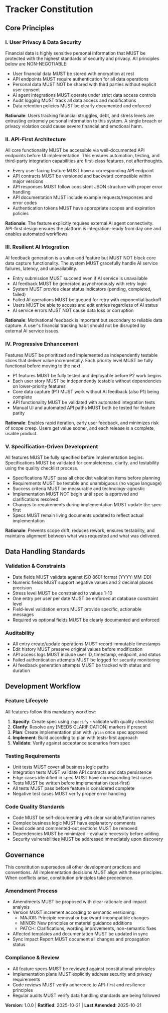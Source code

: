 <!--
Sync Impact Report:
- Version Change: [Template] → 1.0.0
- Created Initial Constitution: First ratification
- Added Principles:
  * I. User Privacy & Data Security
  * II. API-First Architecture
  * III. Resilient AI Integration
  * IV. Progressive Enhancement
  * V. Specification-Driven Development
- Added Sections:
  * Data Handling Standards
  * Development Workflow
- Templates Requiring Updates:
  * ✅ plan-template.md (validated - no changes needed)
  * ✅ spec-template.md (validated - no changes needed)
  * ✅ tasks-template.md (validated - no changes needed)
- Follow-up TODOs: None
-->

# Tracker Constitution

## Core Principles

### I. User Privacy & Data Security

Financial data is highly sensitive personal information that MUST be protected with the highest standards of security and privacy. All principles below are NON-NEGOTIABLE:

- User financial data MUST be stored with encryption at rest
- API endpoints MUST require authentication for all data operations
- Personal data MUST NOT be shared with third parties without explicit user consent
- AI agent integrations MUST operate under strict data access controls
- Audit logging MUST track all data access and modifications
- Data retention policies MUST be clearly documented and enforced

**Rationale**: Users tracking financial struggles, debt, and stress levels are entrusting extremely personal information to this system. A single breach or privacy violation could cause severe financial and emotional harm.

### II. API-First Architecture

All core functionality MUST be accessible via well-documented API endpoints before UI implementation. This ensures automation, testing, and third-party integration capabilities are first-class features, not afterthoughts.

- Every user-facing feature MUST have a corresponding API endpoint
- API contracts MUST be versioned and backward compatible within major versions
- API responses MUST follow consistent JSON structure with proper error handling
- API documentation MUST include example requests/responses and error codes
- Authentication tokens MUST have appropriate scopes and expiration policies

**Rationale**: The feature explicitly requires external AI agent connectivity. API-first design ensures the platform is integration-ready from day one and enables automated workflows.

### III. Resilient AI Integration

AI feedback generation is a value-add feature but MUST NOT block core data capture functionality. The system MUST gracefully handle AI service failures, latency, and unavailability.

- Entry submission MUST succeed even if AI service is unavailable
- AI feedback MUST be generated asynchronously with retry logic
- System MUST provide clear status indicators (pending, completed, failed)
- Failed AI operations MUST be queued for retry with exponential backoff
- Users MUST be able to access and edit entries regardless of AI status
- AI service errors MUST NOT cause data loss or corruption

**Rationale**: Motivational feedback is important but secondary to reliable data capture. A user's financial tracking habit should not be disrupted by external AI service issues.

### IV. Progressive Enhancement

Features MUST be prioritized and implemented as independently testable slices that deliver value incrementally. Each priority level MUST be fully functional before moving to the next.

- P1 features MUST be fully tested and deployable before P2 work begins
- Each user story MUST be independently testable without dependencies on lower-priority features
- Core data capture (P1) MUST work without AI feedback (also P1) being complete
- API functionality MUST be validated with automated integration tests
- Manual UI and automated API paths MUST both be tested for feature parity

**Rationale**: Enables rapid iteration, early user feedback, and minimizes risk of scope creep. Users get value sooner, and each release is a complete, usable product.

### V. Specification-Driven Development

All features MUST be fully specified before implementation begins. Specifications MUST be validated for completeness, clarity, and testability using the quality checklist process.

- Specifications MUST pass all checklist validation items before planning
- Requirements MUST be testable and unambiguous (no vague language)
- Success criteria MUST be measurable and technology-agnostic
- Implementation MUST NOT begin until spec is approved and clarifications resolved
- Changes to requirements during implementation MUST update the spec first
- Specs MUST remain living documents updated to reflect actual implementation

**Rationale**: Prevents scope drift, reduces rework, ensures testability, and maintains alignment between what was requested and what was delivered.

## Data Handling Standards

### Validation & Constraints

- Date fields MUST validate against ISO 8601 format (YYYY-MM-DD)
- Numeric fields MUST support negative values and 2 decimal places precision
- Stress level MUST be constrained to values 1-10
- One entry per user per date MUST be enforced at database constraint level
- Field-level validation errors MUST provide specific, actionable messages
- Required vs optional fields MUST be clearly documented and enforced

### Auditability

- All entry create/update operations MUST record immutable timestamps
- Edit history MUST preserve original values before modification
- API access logs MUST include user ID, timestamp, endpoint, and status
- Failed authentication attempts MUST be logged for security monitoring
- AI feedback generation attempts MUST be tracked with status and duration

## Development Workflow

### Feature Lifecycle

All features follow this mandatory workflow:

1. **Specify**: Create spec using `/specify` - validate with quality checklist
2. **Clarify**: Resolve any [NEEDS CLARIFICATION] markers if present
3. **Plan**: Create implementation plan with `/plan` once spec approved
4. **Implement**: Build according to plan with tests-first approach
5. **Validate**: Verify against acceptance scenarios from spec

### Testing Requirements

- Unit tests MUST cover all business logic paths
- Integration tests MUST validate API contracts and data persistence
- Edge cases identified in spec MUST have corresponding test cases
- Tests MUST be written before implementation (test-first)
- All tests MUST pass before feature is considered complete
- Negative test cases MUST verify proper error handling

### Code Quality Standards

- Code MUST be self-documenting with clear variable/function names
- Complex business logic MUST have explanatory comments
- Dead code and commented-out sections MUST be removed
- Dependencies MUST be minimized - evaluate necessity before adding
- Security vulnerabilities MUST be addressed immediately upon discovery

## Governance

This constitution supersedes all other development practices and conventions. All implementation decisions MUST align with these principles. When conflicts arise, constitution principles take precedence.

### Amendment Process

- Amendments MUST be proposed with clear rationale and impact analysis
- Version MUST increment according to semantic versioning:
  - MAJOR: Principle removal or backward-incompatible changes
  - MINOR: New principles or material guidance additions
  - PATCH: Clarifications, wording improvements, non-semantic fixes
- Affected templates and documentation MUST be updated in sync
- Sync Impact Report MUST document all changes and propagation status

### Compliance & Review

- All feature specs MUST be reviewed against constitutional principles
- Implementation plans MUST explicitly address security and privacy requirements
- Code reviews MUST verify adherence to API-first and resilience principles
- Regular audits MUST verify data handling standards are being followed

**Version**: 1.0.0 | **Ratified**: 2025-10-21 | **Last Amended**: 2025-10-21
